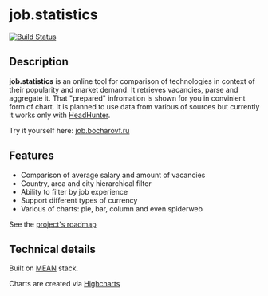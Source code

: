 # job.statistics

[![Build Status](https://travis-ci.org/bocharovf/job.statistics.svg?branch=master)](https://travis-ci.org/bocharovf/job.statistics)

## Description

**job.statistics** is an online tool for comparison of technologies in context of their popularity and market demand. It retrieves vacancies, parse and aggregate it. That "prepared" infromation is shown for you in convinient form of chart.
It is planned to use data from various of sources but currently it works only with [HeadHunter](https://github.com/hhru/api).

Try it yourself here: [job.bocharovf.ru](http://job.bocharovf.ru)

## Features
* Comparison of average salary and amount of vacancies
* Country, area and city hierarchical filter
* Ability to filter by job experience
* Support different types of currency
* Various of charts: pie, bar, column and even spiderweb

See the [project's roadmap](https://github.com/bocharovf/job.statistics/wiki)

## Technical details

Built on [MEAN](https://en.wikipedia.org/wiki/MEAN_(software_bundle)) stack.

Charts are created via [Highcharts](http://www.highcharts.com/)
